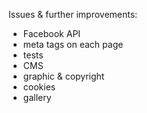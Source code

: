 Issues & further improvements:

- Facebook API  
- meta tags on each page  
- tests  
- CMS  
- graphic & copyright   
- cookies  
- gallery  